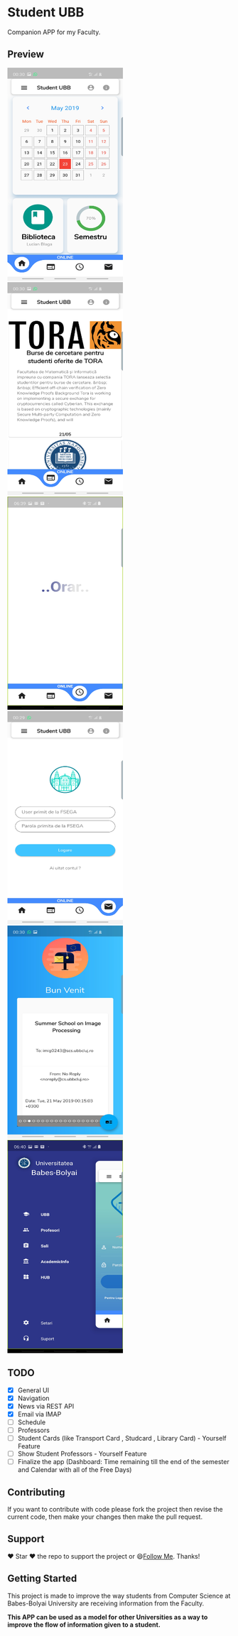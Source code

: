 # Student UBB

Companion APP for my Faculty.

## Preview

<img src="/screenshots/Dashboard.jpg" width="260" height="480"> <img src="/screenshots/Stiri.jpg" width="260" height="480">
<img src="/screenshots/Orar.jpg" width="260" height="480"> <img src="/screenshots/Email.jpg" width="260" height="480">
<img src="/screenshots/Inbox.jpg" width="260" height="480"> <img src="/screenshots/Menu.jpg" width="260" height="480">

## TODO
- [x] General UI
- [x] Navigation
- [x] News via REST API
- [x] Email via IMAP
- [ ] Schedule
- [ ] Professors
- [ ] Student Cards (like Transport Card , Studcard , Library Card) - Yourself Feature
- [ ] Show Student Professors - Yourself Feature
- [ ] Finalize the app (Dashboard: Time remaining till the end of the semester and Calendar with all of the Free Days)

## Contributing

If you want to contribute with code please fork the project then revise the current code, then make your changes then make the pull request.

## Support
:heart: Star :heart: the repo to support the project or :smile:[Follow Me](https://github.com/Iliescu-Dorin).
  Thanks!

## Getting Started

This project is made to improve the way students from Computer Science at Babes-Bolyai University are receiving information from the Faculty.

<b>This APP can be used as a model for other Universities as a way to improve the flow of information given to a student.</b>
